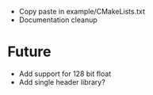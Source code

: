 * Copy paste in example/CMakeLists.txt
* Documentation cleanup

# Future
* Add support for 128 bit float
* Add single header library?
